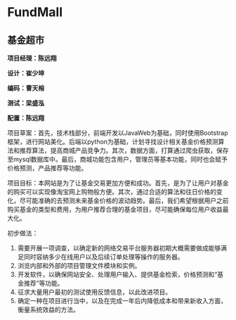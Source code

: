 # FundMall

## 基金超市

**项目经理：陈远翔**

**设计：崔少坤**

**编码：曹天榕**

**测试：梁盛泓**

**配置：陈远翔**

项目草案：首先，技术栈部分，前端开发以JavaWeb为基础，同时使用Bootstrap框架，进行网站美化。后端以python为基础，计划寻找设计相关基金价格预测算法和推荐算法，提高商城产品竞争力。其次，数据方面，打算通过爬虫获取，保存至mysql数据库中。最后，商城功能包含用户，管理员等基本功能，同时也会赋予价格预测，产品推荐等功能。

项目目标：本网站是为了让基金交易更加方便和成功。首先，是为了让用户对基金的购买可以实现像淘宝网上购物般方便。其次，通过合适的算法和往日价格的变化，尽可能准确的去预测未来基金价格的波动趋势。最后，我们希望根据用户之前购买基金的类型和费用，为用户推荐合理的基金项目，尽可能确保每位用户收益最大化。

初步做法：
1.	需要开展一项调查，以确定新的网络交易平台服务器初期大概需要做成能够满足同时容纳多少在线用户以及后续订单处理等操作的服务器。
2.	浏览内部和外部的项目管理文件模块和实例。
3.	开发软件，以确保网站安全、处理用户输入、提供基金检索，价格预测和“基金推荐”等功能。
4.	征求大量用户最初的测试使用反馈信息，以此改进项目。
5.	确定一种在项目进行当中，以及在完成一年后内降低成本和带来新收入方面，衡量系统效益的方法。




